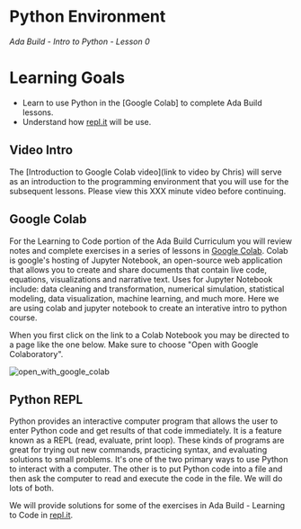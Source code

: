 # Python Environment

_Ada Build - Intro to Python - Lesson 0_

# Learning Goals

* Learn to use Python in the [Google Colab] to complete Ada Build lessons.
* Understand how [repl.it](https://repl.it/) will be use.

## Video Intro

The [Introduction to Google Colab video](link to video by Chris) will serve as an introduction to the programming environment that you will use for the subsequent lessons. Please view this XXX minute video before continuing.


## Google Colab

For the Learning to Code portion of the Ada Build Curriculum you will review notes and complete exercises in a series of lessons in [Google Colab](https://colab.research.google.com/drive/1t0-Av33EgIM8z9xyjmxe9Sm37tsIYyFU#scrollTo=wgEtUJ9Lqn_k). Colab is google's hosting of Jupyter Notebook, an open-source web application that allows you to create and share documents that contain live code, equations, visualizations and narrative text. Uses for Jupyter Notebook include: data cleaning and transformation, numerical simulation, statistical modeling, data visualization, machine learning, and much more. Here we are using colab and jupyter notebook to create an interative intro to python course.

When you first click on the link to a Colab Notebook you may be directed to a page like the one below. Make sure to choose "Open with Google Colaboratory".

![open_with_google_colab](https://drive.google.com/uc?id=1I9jyPzprvfCSFU1Ysacb6rkQ_R2TfQuK)

## Python REPL

Python provides an interactive computer program that allows the user to enter Python code and get results of that code immediately. It is a feature known as a REPL (read, evaluate, print loop). These kinds of programs are great for trying out new commands, practicing syntax, and evaluating solutions to small problems. It's one of the two primary ways to use Python to interact with a computer. The other is to put Python code into a file and then ask the computer to read and execute the code in the file. We will do lots of both.

We will provide solutions for some of the exercises in Ada Build - Learning to Code in [repl.it](https://repl.it/).
